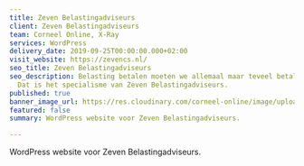 ```yaml
---
title: Zeven Belastingadviseurs
client: Zeven Belastingadviseurs
team: Corneel Online, X-Ray
services: WordPress
delivery_date: 2019-09-25T00:00:00.000+02:00
visit_website: https://zevencs.nl/
seo_title: Zeven Belastingadviseurs
seo_description: Belasting betalen moeten we allemaal maar teveel betalen wil niemand.
  Dat is het specialisme van Zeven Belastingadviseurs.
published: true
banner_image_url: https://res.cloudinary.com/corneel-online/image/upload/v1602856411/corneel/zeven_xhthzu.jpg
featured: false
summary: WordPress website voor Zeven Belastingadviseurs.

---
```

WordPress website voor Zeven Belastingadviseurs.